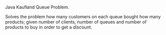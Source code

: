 Java Kaufland Queue Problem.

Solves the problem how many customers on each queue bought how many products; given number of clients, number of queues and number of products to buy in order to get a discount.
